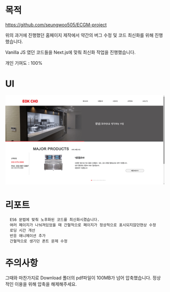 # 목적
<https://github.com/seungwoo505/ECGM-project>

위의 과거에 진행했던 홈페이지 제작에서 약간의 버그 수정 및 코드 최신화를 위해 진행했습니다.

Vanilla JS 였던 코드들을 Next.js에 맞춰 최신화 작업을 진행했습니다.

개인 기여도 : 100%

# UI
![ECGM](https://github.com/seungwoo505/ECGM-edit-Version/blob/main/mainScreen.png)

# 리포트

```
  ES6 문법에 맞춰 노후화된 코드를 최신화시켰습니다.
  여러 페이지가 나눠져있었을 때 간혈적으로 페이지가 정상적으로 표시되지않던현상 수정
  로딩 시간 개선
  반응 애니메이션 추가
  간혈적으로 생기던 폰트 문제 수정
```

# 주의사항

그때와 마찬가지로 Download 폴더의 pdf파일이 100MB가 넘어 압축했습니다. 정상적인 이용을 위해 압축을 해제해주세요.

